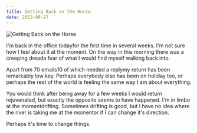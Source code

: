 ```yaml
---
title: Getting Back on the Horse
date: 2013-08-27
---
```


![Getting Back on the Horse](https://source.unsplash.com/LuQ2ex5HY3c/1600x900)

I'm back in the office todayfor the first time in several weeks. I'm not sure how I feel about it at the moment. On the way in this morning there was a creeping dreada fear of what I would find myself walking back into.

Apart from 70 emails10 of which needed a replymy return has been remarkably low key. Perhaps everybody else has been on holiday too, or perhaps the rest of the world is feeling the same way I am about everything.

You would think after being away for a few weeks I would return rejuvenated, but exactly the opposite seems to have happened. I'm in limbo at the momentdrifting. Sometimes drifting is good, but I have no idea where the river is taking me at the momentor if I can change it's direction.

Perhaps it's time to change things.